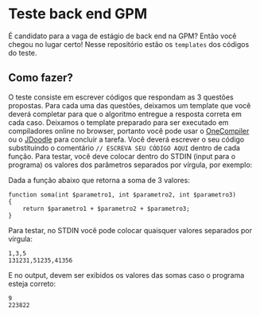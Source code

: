 # Teste back end GPM
É candidato para a vaga de estágio de back end na GPM? Então você chegou no lugar certo! Nesse repositório estão os `templates` dos códigos do teste.

## Como fazer?
O teste consiste em escrever códigos que respondam as 3 questões propostas. Para cada uma das questões, deixamos um template que você deverá completar para que o algoritmo entregue a resposta correta em cada caso.
Deixamos o template preparado para ser executado em compiladores online no browser, portanto você pode usar o [OneCompiler](https://onecompiler.com/) ou o [JDoodle](https://www.jdoodle.com/) para concluir a tarefa.
Você deverá escrever o seu código substituindo o comentário `// ESCREVA SEU CÓDIGO AQUI` dentro de cada função. Para testar, você deve colocar dentro do STDIN (input para o programa) os valores dos parâmetros separados por vírgula, por exemplo:

Dada a função abaixo que retorna a soma de 3 valores:
```
function soma(int $parametro1, int $parametro2, int $parametro3) 
{
    return $parametro1 + $parametro2 + $parametro3;
}
```
Para testar, no STDIN você pode colocar quaisquer valores separados por vírgula:
```
1,3,5
131231,51235,41356
```
E no output, devem ser exibidos os valores das somas caso o programa esteja correto:
```
9
223822
```
